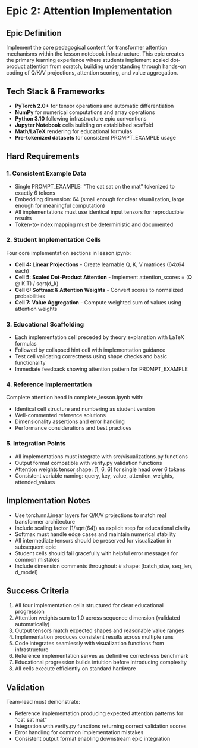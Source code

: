 # Epic 2: Attention Implementation

## Epic Definition
Implement the core pedagogical content for transformer attention mechanisms within the lesson notebook infrastructure. This epic creates the primary learning experience where students implement scaled dot-product attention from scratch, building understanding through hands-on coding of Q/K/V projections, attention scoring, and value aggregation.

## Tech Stack & Frameworks
- **PyTorch 2.0+** for tensor operations and automatic differentiation
- **NumPy** for numerical computations and array operations
- **Python 3.10** following infrastructure epic conventions
- **Jupyter Notebook** cells building on established scaffold
- **Math/LaTeX** rendering for educational formulas
- **Pre-tokenized datasets** for consistent PROMPT_EXAMPLE usage

## Hard Requirements

### 1. Consistent Example Data
- Single PROMPT_EXAMPLE: "The cat sat on the mat" tokenized to exactly 6 tokens
- Embedding dimension: 64 (small enough for clear visualization, large enough for meaningful computation)
- All implementations must use identical input tensors for reproducible results
- Token-to-index mapping must be deterministic and documented

### 2. Student Implementation Cells
Four core implementation sections in lesson.ipynb:
- **Cell 4: Linear Projections** - Create learnable Q, K, V matrices (64x64 each)
- **Cell 5: Scaled Dot-Product Attention** - Implement attention_scores = (Q @ K.T) / sqrt(d_k)
- **Cell 6: Softmax & Attention Weights** - Convert scores to normalized probabilities
- **Cell 7: Value Aggregation** - Compute weighted sum of values using attention weights

### 3. Educational Scaffolding
- Each implementation cell preceded by theory explanation with LaTeX formulas
- Followed by collapsed hint cell with implementation guidance
- Test cell validating correctness using shape checks and basic functionality
- Immediate feedback showing attention pattern for PROMPT_EXAMPLE

### 4. Reference Implementation
Complete attention head in complete_lesson.ipynb with:
- Identical cell structure and numbering as student version
- Well-commented reference solutions
- Dimensionality assertions and error handling
- Performance considerations and best practices

### 5. Integration Points
- All implementations must integrate with src/visualizations.py functions
- Output format compatible with verify.py validation functions
- Attention weights tensor shape: [1, 6, 6] for single head over 6 tokens
- Consistent variable naming: query, key, value, attention_weights, attended_values

## Implementation Notes
- Use torch.nn.Linear layers for Q/K/V projections to match real transformer architecture
- Include scaling factor (1/sqrt(64)) as explicit step for educational clarity
- Softmax must handle edge cases and maintain numerical stability
- All intermediate tensors should be preserved for visualization in subsequent epic
- Student cells should fail gracefully with helpful error messages for common mistakes
- Include dimension comments throughout: # shape: [batch_size, seq_len, d_model]

## Success Criteria
1. All four implementation cells structured for clear educational progression
2. Attention weights sum to 1.0 across sequence dimension (validated automatically)
3. Output tensors match expected shapes and reasonable value ranges
4. Implementation produces consistent results across multiple runs
5. Code integrates seamlessly with visualization functions from infrastructure
6. Reference implementation serves as definitive correctness benchmark
7. Educational progression builds intuition before introducing complexity
8. All cells execute efficiently on standard hardware

## Validation
Team-lead must demonstrate:
- Reference implementation producing expected attention patterns for "cat sat mat"
- Integration with verify.py functions returning correct validation scores
- Error handling for common implementation mistakes
- Consistent output format enabling downstream epic integration